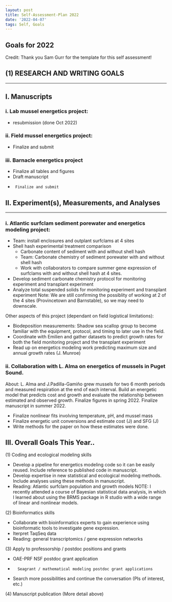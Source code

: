 ```yaml
---
layout: post
title: Self-Assessment-Plan 2022
date: '2022-04-07'
tags: Self, Goals
---
```


## Goals for 2022

Credit: Thank you Sam Gurr for the template for this self assessment!


## (1)	RESEARCH AND WRITING GOALS

---------------------------------- 


## I.	Manuscripts


### i.	Lab mussel energetics project: 
 -	resubmission (done Oct 2022)
 
### ii.	Field mussel energetics project:
 -	Finalize and submit
 
 ### iii.	Barnacle energetics project
 -	Finalize all tables and figures
 -	Draft manuscript
 -      Finalize and submit



## II.	Experiment(s), Measurements, and Analyses  

---------------------------------- 

### i.	Atlantic surfclam sediment porewater and energetics modeling project: 
 -  Team: install enclosures and outplant surfclams at 4 sites
 -  Shell hash experimental treatment comparison
      - Carbonate content of sediment with and without shell hash
      - Team: Carbonate chemistry of sediment porewater with and without shell hash
	-	Work with collaborators to compare summer gene expression of surfclams with and without shell hash at 4 sites. 
  - Develop sediment carbonate chemistry protocol for monitoring experiment and transplant experiment
  - Analyze total suspended solids for monitoring experiment and transplant experiment
  Note: We are still confirming the possiblity of working at 2 of the 4 sites (Provincetown and Barnstable), so we may need to downscale. 
  
  Other aspects of this project (dependant on field logistical limitations):
  - Biodeposition measurements: Shadow sea scallop group to become familiar with the equipment, protocol, and timing to later use in the field.  
  - Coordinate with Emilien and gather datasets to predict growth rates for both the field monitoring project and the transplant experiment
  - Read up on energetics modeling work predicting maximum size and annual growth rates (J. Munroe) 
  

### ii. Collaboration with L. Alma on energetics of mussels in Puget Sound. 

About: L. Alma and J.Padilla-Gamiño grew mussels for two 6 month periods and measured respiration at the end of each interval.
Build an energetic model that predicts cost and growth and evaluate the relationship between estimated and observed growth. 
Finalize figures in spring 2022.
Finalize manuscript in summer 2022. 

 -	Finalize nonlinear fits involving temperature, pH, and mussel mass
 -  Finalize energetic unit conversions and estimate cost (J) and SFG (J)
 -  Write methods for the paper on how these estimates were done. 
		
## III.	Overall Goals This Year..

(1)	Coding and ecological modeling skills
- Develop a pipeline for energetics modeling code so it can be easily reused. Include reference to published code in manuscript.   
- Develop expertise in new statistical and ecological modeling methods. Include analyses using these methods in manuscript. 
- Reading: Atlantic surfclam population and growth models
NOTE: I recently attended a course of Bayesian statistical data analysis, in which I learned about using the BRMS package in R studio with a wide range of linear and nonlinear models. 

(2)	Bioinformatics skills
- Collaborate with bioinformatics experts to gain experience using bioinformatic tools to investigate gene expression. 
- Iterpret TaqSeq data
- Reading: general transcriptomics / gene expression networks 

(3)	Apply to professorship / postdoc positions and grants
- 	OAE-PRF NSF postdoc grant application
-       Seagrant / mathematical modeling postdoc grant applications
- 	Search more possibilities and continue the conversation (PIs of interest, etc.)

(4)	Manuscript publication (More detail above)
